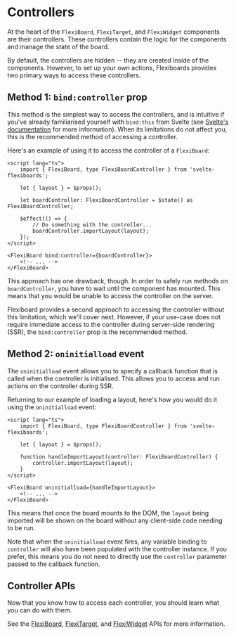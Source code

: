 <script lang="ts">
	import FlexiBoardAnatomy from '$lib/components/docs/overview/flexiboard-anatomy.svelte';
	import { FlexiBoard, FlexiTarget, FlexiWidget } from 'svelte-flexiboards';

    $effect(() => {
        document.title = 'Controllers ⋅ Docs ⋅ Flexiboards';
    });
</script>

# Controllers

At the heart of the `FlexiBoard`, `FlexiTarget`, and `FlexiWidget` components are their controllers. These controllers contain the logic for the components and manage the state of the board.

By default, the controllers are hidden -- they are created inside of the components. However, to set up your own actions, Flexiboards provides two primary ways to access these controllers.

## Method 1: `bind:controller` prop

This method is the simplest way to access the controllers, and is intuitive if you've already familiarised yourself with `bind:this` from Svelte (see [Svelte's documentation](https://svelte.dev/tutorial/svelte/bind-this) for more information). When its limitations do not affect you, this is the recommended method of accessing a controller.

Here's an example of using it to access the controller of a `FlexiBoard`:

```svelte
<script lang="ts">
	import { FlexiBoard, type FlexiBoardController } from 'svelte-flexiboards';

	let { layout } = $props();

	let boardController: FlexiBoardController = $state() as FlexiBoardController;

	$effect(() => {
		// Do something with the controller...
		boardController.importLayout(layout);
	});
</script>

<FlexiBoard bind:controller={boardController}>
	<!-- ... -->
</FlexiBoard>
```

This approach has one drawback, though. In order to safely run methods on `boardController`, you have to wait until the component has mounted. This means that you would be unable to access the controller on the server.

Flexiboard provides a second approach to accessing the controller without this limitation, which we'll cover next. However, if your use-case does not require immediate access to the controller during server-side rendering (SSR), the `bind:controller` prop is the recommended method.

## Method 2: `oninitialload` event

The `oninitialload` event allows you to specify a callback function that is called when the controller is initialised. This allows you to access and run actions on the controller during SSR.

Returning to our example of loading a layout, here's how you would do it using the `oninitialload` event:

```svelte
<script lang="ts">
	import { FlexiBoard, type FlexiBoardController } from 'svelte-flexiboards';

	let { layout } = $props();

	function handleImportLayout(controller: FlexiBoardController) {
		controller.importLayout(layout);
	}
</script>

<FlexiBoard oninitialload={handleImportLayout}>
	<!-- ... -->
</FlexiBoard>
```

This means that once the board mounts to the DOM, the `layout` being imported will be shown on the board without any client-side code needing to be run.

Note that when the `oninitialload` event fires, any variable binding to `controller` will also have been populated with the controller instance. If you prefer, this means you do not need to directly use the `controller` parameter passed to the callback function.

## Controller APIs

Now that you know how to access each controller, you should learn what you can do with them.

See the [FlexiBoard](/docs/components/board), [FlexiTarget](/docs/components/target), and [FlexiWidget](/docs/components/widget) APIs for more information.
